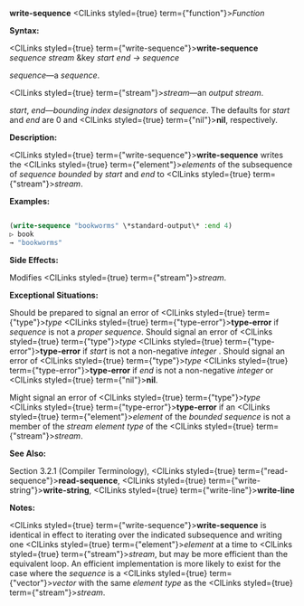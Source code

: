 **write-sequence** <ClLinks styled={true} term={"function"}><i>Function</i></ClLinks> 



**Syntax:** 



<ClLinks styled={true} term={"write-sequence"}><b>write-sequence</b></ClLinks> *sequence stream* &amp;key *start end → sequence* 



*sequence*—a *sequence*. 



<ClLinks styled={true} term={"stream"}><i>stream</i></ClLinks>—an *output stream*. 



*start*, *end*—*bounding index designators* of *sequence*. The defaults for *start* and *end* are 0 and <ClLinks styled={true} term={"nil"}><b>nil</b></ClLinks>, respectively. 



**Description:** 



<ClLinks styled={true} term={"write-sequence"}><b>write-sequence</b></ClLinks> writes the <ClLinks styled={true} term={"element"}><i>elements</i></ClLinks> of the subsequence of *sequence bounded* by *start* and *end* to <ClLinks styled={true} term={"stream"}><i>stream</i></ClLinks>. 







 



 



**Examples:**
```lisp

(write-sequence "bookworms" \*standard-output\* :end 4) 
▷ book 
→ "bookworms" 

```
**Side Effects:** 



Modifies <ClLinks styled={true} term={"stream"}><i>stream</i></ClLinks>. 



**Exceptional Situations:** 



Should be prepared to signal an error of <ClLinks styled={true} term={"type"}><i>type</i></ClLinks> <ClLinks styled={true} term={"type-error"}><b>type-error</b></ClLinks> if *sequence* is not a *proper sequence*. Should signal an error of <ClLinks styled={true} term={"type"}><i>type</i></ClLinks> <ClLinks styled={true} term={"type-error"}><b>type-error</b></ClLinks> if *start* is not a non-negative *integer* . Should signal an error of <ClLinks styled={true} term={"type"}><i>type</i></ClLinks> <ClLinks styled={true} term={"type-error"}><b>type-error</b></ClLinks> if *end* is not a non-negative *integer* or <ClLinks styled={true} term={"nil"}><b>nil</b></ClLinks>. 



Might signal an error of <ClLinks styled={true} term={"type"}><i>type</i></ClLinks> <ClLinks styled={true} term={"type-error"}><b>type-error</b></ClLinks> if an <ClLinks styled={true} term={"element"}><i>element</i></ClLinks> of the *bounded sequence* is not a member of the *stream element type* of the <ClLinks styled={true} term={"stream"}><i>stream</i></ClLinks>. 



**See Also:** 



Section 3.2.1 (Compiler Terminology), <ClLinks styled={true} term={"read-sequence"}><b>read-sequence</b></ClLinks>, <ClLinks styled={true} term={"write-string"}><b>write-string</b></ClLinks>, <ClLinks styled={true} term={"write-line"}><b>write-line</b></ClLinks> 



**Notes:** 



<ClLinks styled={true} term={"write-sequence"}><b>write-sequence</b></ClLinks> is identical in effect to iterating over the indicated subsequence and writing one <ClLinks styled={true} term={"element"}><i>element</i></ClLinks> at a time to <ClLinks styled={true} term={"stream"}><i>stream</i></ClLinks>, but may be more efficient than the equivalent loop. An efficient implementation is more likely to exist for the case where the *sequence* is a <ClLinks styled={true} term={"vector"}><i>vector</i></ClLinks> with the same *element type* as the <ClLinks styled={true} term={"stream"}><i>stream</i></ClLinks>. 



